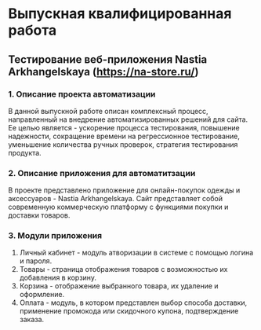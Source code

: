 # Выпускная квалифицированная работа
## Тестирование веб-приложения Nastia Arkhangelskaya (https://na-store.ru/)
### 1. Описание проекта автоматизации
В данной выпускной работе описан комплексный процесс, направленный на внедрение автоматизированных решений для сайта. Ее целью является - ускорение процесса тестирования, повышение надежности, сокращение времени на регрессионное тестирование, уменьшение количества ручных проверок, стратегия тестирования продукта.
### 2. Описание приложения для автоматитзации
В проекте представлено приложение для онлайн-покупок одежды и аксессуаров - Nastia Arkhangelskaya. Сайт представляет собой современную коммерческую платформу с функциями покупки и доставки товаров.
### 3. Модули приложения
1. Личный кабинет - модуль атворизации в системе с помощью логина и пароля.
2. Товары - страница отображения товаров с возможностью их добавления в корзину.
3. Корзина - отображение выбранного товара, их удаление и оформление.
4. Оплата - модуль, в котором представлен выбор способа доставки, применение промокода или скидочного купона, подтверждение заказа.
